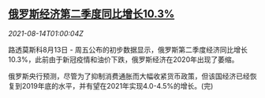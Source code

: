 <!--1628904663000-->
[俄罗斯经济第二季度同比增长10.3%](https://cn.reuters.com/article/russia-q2-gdp-0814-idCNKBS2FF00T)
------

<div><i>2021-08-14T01:00:04Z</i></div><p>路透莫斯科8月13日 - 周五公布的初步数据显示，俄罗斯第二季度经济同比增长10.3%，此前由于新冠疫情和油价下跌，俄罗斯经济在2020年出现了萎缩。</p><p>俄罗斯央行预测，尽管为了抑制消费通胀而大幅收紧货币政策，但该国经济已经恢复到2019年底的水平，并有望在2021年实现4.0-4.5%的增长。(完)</p>
